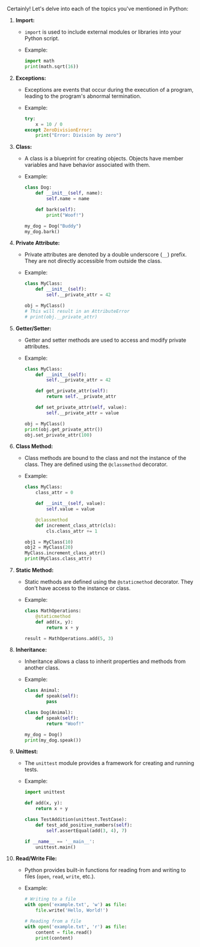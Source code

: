 Certainly! Let's delve into each of the topics you've mentioned in Python:

1. **Import:**
   - `import` is used to include external modules or libraries into your Python script.
   - Example:

     ```python
     import math
     print(math.sqrt(16))
     ```

2. **Exceptions:**
   - Exceptions are events that occur during the execution of a program, leading to the program's abnormal termination.
   - Example:

     ```python
     try:
         x = 10 / 0
     except ZeroDivisionError:
         print("Error: Division by zero")
     ```

3. **Class:**
   - A class is a blueprint for creating objects. Objects have member variables and have behavior associated with them.
   - Example:

     ```python
     class Dog:
         def __init__(self, name):
             self.name = name

         def bark(self):
             print("Woof!")

     my_dog = Dog("Buddy")
     my_dog.bark()
     ```

4. **Private Attribute:**
   - Private attributes are denoted by a double underscore (`__`) prefix. They are not directly accessible from outside the class.
   - Example:

     ```python
     class MyClass:
         def __init__(self):
             self.__private_attr = 42

     obj = MyClass()
     # This will result in an AttributeError
     # print(obj.__private_attr)
     ```

5. **Getter/Setter:**
   - Getter and setter methods are used to access and modify private attributes.
   - Example:

     ```python
     class MyClass:
         def __init__(self):
             self.__private_attr = 42

         def get_private_attr(self):
             return self.__private_attr

         def set_private_attr(self, value):
             self.__private_attr = value

     obj = MyClass()
     print(obj.get_private_attr())
     obj.set_private_attr(100)
     ```

6. **Class Method:**
   - Class methods are bound to the class and not the instance of the class. They are defined using the `@classmethod` decorator.
   - Example:

     ```python
     class MyClass:
         class_attr = 0

         def __init__(self, value):
             self.value = value

         @classmethod
         def increment_class_attr(cls):
             cls.class_attr += 1

     obj1 = MyClass(10)
     obj2 = MyClass(20)
     MyClass.increment_class_attr()
     print(MyClass.class_attr)
     ```

7. **Static Method:**
   - Static methods are defined using the `@staticmethod` decorator. They don't have access to the instance or class.
   - Example:

     ```python
     class MathOperations:
         @staticmethod
         def add(x, y):
             return x + y

     result = MathOperations.add(5, 3)
     ```

8. **Inheritance:**
   - Inheritance allows a class to inherit properties and methods from another class.
   - Example:

     ```python
     class Animal:
         def speak(self):
             pass

     class Dog(Animal):
         def speak(self):
             return "Woof!"

     my_dog = Dog()
     print(my_dog.speak())
     ```

9. **Unittest:**
   - The `unittest` module provides a framework for creating and running tests.
   - Example:

     ```python
     import unittest

     def add(x, y):
         return x + y

     class TestAddition(unittest.TestCase):
         def test_add_positive_numbers(self):
             self.assertEqual(add(3, 4), 7)

     if __name__ == '__main__':
         unittest.main()
     ```

10. **Read/Write File:**
    - Python provides built-in functions for reading from and writing to files (`open`, `read`, `write`, etc.).
    - Example:

      ```python
      # Writing to a file
      with open('example.txt', 'w') as file:
          file.write('Hello, World!')

      # Reading from a file
      with open('example.txt', 'r') as file:
          content = file.read()
          print(content)
      ```


